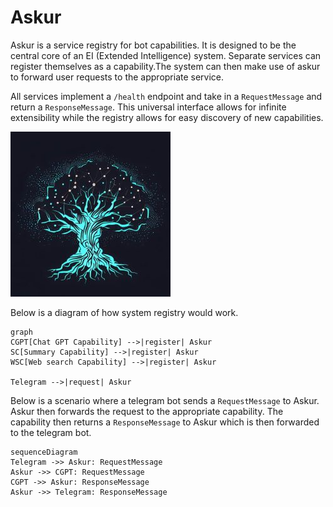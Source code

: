 # Askur
Askur is a service registry for bot capabilities. It is designed to be the central core of an EI (Extended Intelligence) system. Separate services can register themselves as a capability.The system can then make use of askur to forward user requests to the appropriate service. 

All services implement a `/health` endpoint and take in a `RequestMessage` and return a `ResponseMessage`. This universal interface allows for infinite extensibility while the registry allows for easy discovery of new capabilities.


![Askur](docs/logo-256.jpg)

Below is a diagram of how system registry would work.

```mermaid
graph
CGPT[Chat GPT Capability] -->|register| Askur
SC[Summary Capability] -->|register| Askur
WSC[Web search Capability] -->|register| Askur

Telegram -->|request| Askur

```

Below is a scenario where a telegram bot sends a `RequestMessage` to Askur. Askur then forwards the request to the appropriate capability. The capability then returns a `ResponseMessage` to Askur which is then forwarded to the telegram bot.

```mermaid
sequenceDiagram
Telegram ->> Askur: RequestMessage
Askur ->> CGPT: RequestMessage
CGPT ->> Askur: ResponseMessage
Askur ->> Telegram: ResponseMessage
```


